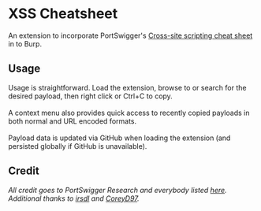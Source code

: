 # XSS Cheatsheet
An extension to incorporate PortSwigger's <a href=https://portswigger.net/web-security/cross-site-scripting/cheat-sheet>Cross-site scripting cheat sheet</a> in to Burp.

## Usage
Usage is straightforward. Load the extension, browse to or search for the desired payload, then right click or Ctrl+C to copy.<br><br>
A context menu also provides quick access to recently copied payloads in both normal and URL encoded formats.<br><br>
Payload data is updated via GitHub when loading the extension (and persisted globally if GitHub is unavailable).

## Credit
*All credit goes to PortSwigger Research and everybody listed <a href=https://portswigger.net/web-security/cross-site-scripting/cheat-sheet#credits>here</a>.*
<br>*Additional thanks to <a href=https://github.com/irsdl>irsdl</a> and <a href=https://github.com/CoreyD97>CoreyD97</a>.*